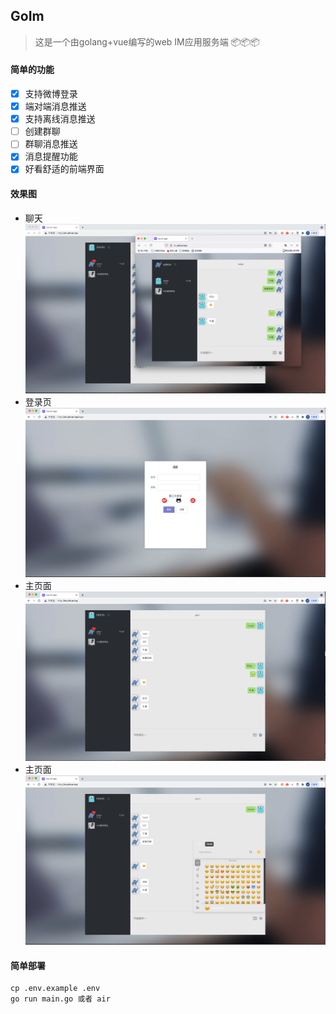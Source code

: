 ## GoIm

> 这是一个由golang+vue编写的web IM应用服务端 📦📦📦


#### 简单的功能

   - [x] 支持微博登录
   - [x] 端对端消息推送
   - [x] 支持离线消息推送
   - [ ] 创建群聊
   - [ ] 群聊消息推送
   - [x] 消息提醒功能
   - [x] 好看舒适的前端界面
   
#### 效果图
  * 聊天
![emioj](public/WechatIMG431.png)
  * 登录页
![im-login](public/WechatIMG430.png)
  * 主页面
![im](public/WechatIMG432.png)
  * 主页面
![im](public/WechatIMG433.png)

#### 简单部署
```shell script
cp .env.example .env
go run main.go 或者 air
```

